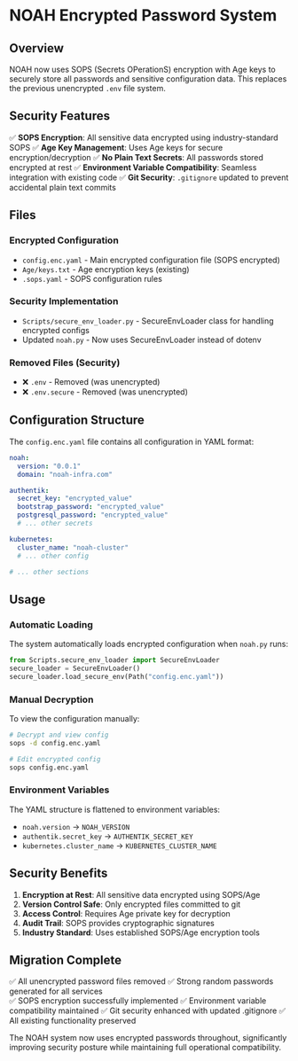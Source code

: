 # NOAH Encrypted Password System

## Overview

NOAH now uses SOPS (Secrets OPerationS) encryption with Age keys to securely store all passwords and sensitive configuration data. This replaces the previous unencrypted `.env` file system.

## Security Features

✅ **SOPS Encryption**: All sensitive data encrypted using industry-standard SOPS
✅ **Age Key Management**: Uses Age keys for secure encryption/decryption 
✅ **No Plain Text Secrets**: All passwords stored encrypted at rest
✅ **Environment Variable Compatibility**: Seamless integration with existing code
✅ **Git Security**: `.gitignore` updated to prevent accidental plain text commits

## Files

### Encrypted Configuration
- `config.enc.yaml` - Main encrypted configuration file (SOPS encrypted)
- `Age/keys.txt` - Age encryption keys (existing)
- `.sops.yaml` - SOPS configuration rules

### Security Implementation  
- `Scripts/secure_env_loader.py` - SecureEnvLoader class for handling encrypted configs
- Updated `noah.py` - Now uses SecureEnvLoader instead of dotenv

### Removed Files (Security)
- ❌ `.env` - Removed (was unencrypted)
- ❌ `.env.secure` - Removed (was unencrypted)

## Configuration Structure

The `config.enc.yaml` file contains all configuration in YAML format:

```yaml
noah:
  version: "0.0.1"
  domain: "noah-infra.com"

authentik:
  secret_key: "encrypted_value"
  bootstrap_password: "encrypted_value"
  postgresql_password: "encrypted_value"
  # ... other secrets

kubernetes:
  cluster_name: "noah-cluster"
  # ... other config

# ... other sections
```

## Usage

### Automatic Loading
The system automatically loads encrypted configuration when `noah.py` runs:

```python
from Scripts.secure_env_loader import SecureEnvLoader
secure_loader = SecureEnvLoader()
secure_loader.load_secure_env(Path("config.enc.yaml"))
```

### Manual Decryption
To view the configuration manually:

```bash
# Decrypt and view config
sops -d config.enc.yaml

# Edit encrypted config
sops config.enc.yaml
```

### Environment Variables
The YAML structure is flattened to environment variables:

- `noah.version` → `NOAH_VERSION`
- `authentik.secret_key` → `AUTHENTIK_SECRET_KEY`
- `kubernetes.cluster_name` → `KUBERNETES_CLUSTER_NAME`

## Security Benefits

1. **Encryption at Rest**: All sensitive data encrypted using SOPS/Age
2. **Version Control Safe**: Only encrypted files committed to git
3. **Access Control**: Requires Age private key for decryption
4. **Audit Trail**: SOPS provides cryptographic signatures
5. **Industry Standard**: Uses established SOPS/Age encryption tools

## Migration Complete

✅ All unencrypted password files removed
✅ Strong random passwords generated for all services  
✅ SOPS encryption successfully implemented
✅ Environment variable compatibility maintained
✅ Git security enhanced with updated .gitignore
✅ All existing functionality preserved

The NOAH system now uses encrypted passwords throughout, significantly improving security posture while maintaining full operational compatibility.
